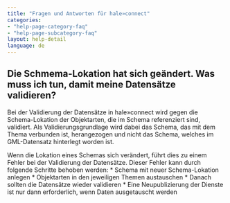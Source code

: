 ```yaml
---
title: "Fragen und Antworten für hale»connect"
categories:
- "help-page-category-faq"
- "help-page-subcategory-faq"
layout: help-detail
language: de
---
```


<h2>Die Schmema-Lokation hat sich geändert. Was muss ich tun, damit meine Datensätze validieren?</h2>

Bei der Validierung der Datensätze in hale»connect wird gegen die Schema-Lokation der Objektarten, die im Schema referenziert sind, validiert. Als Validierungsgrundlage wird dabei das Schema, das mit dem Thema verbunden ist, herangezogen und nicht das Schema, welches im GML-Datensatz hinterlegt worden ist. 

Wenn die Lokation eines Schemas sich verändert, führt dies zu einem Fehler bei der Validierung der Datensätze. Dieser Fehler kann durch folgende Schritte behoben werden: 
	* Schema mit neuer Schema-Lokation anlegen 
	* Objektarten in den jeweiligen Themen austauschen
	* Danach sollten die Datensätze wieder validieren 
	* Eine Neupublizierung der Dienste ist nur dann erforderlich, wenn Daten ausgetauscht werden
